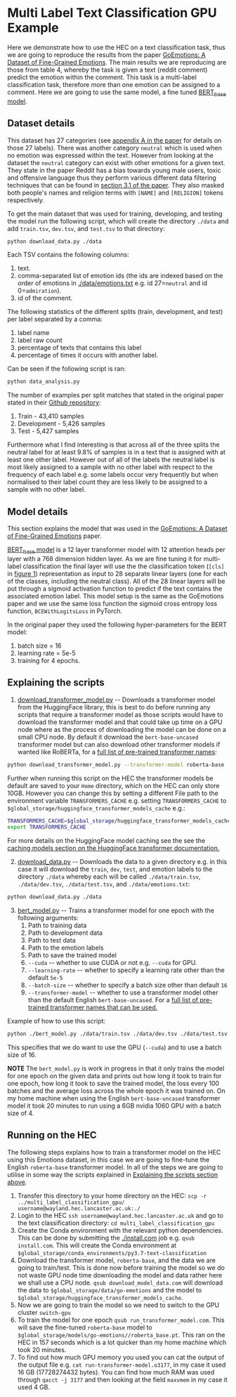 # Multi Label Text Classification GPU Example

Here we demonstrate how to use the HEC on a text classification task, thus we are going to reproduce the results from the paper [GoEmotions: A Dataset of Fine-Grained Emotions](https://www.aclweb.org/anthology/2020.acl-main.372.pdf). The main results we are reproducing are those from table 4, whereby the task is given a text (reddit comment) predict the emotion within the comment. This task is a multi-label classification task, therefore more than one emotion can be assigned to a comment. Here we are going to use the same model, a fine tuned [BERT<sub>base</sub> model](https://www.aclweb.org/anthology/N19-1423.pdf).


## Dataset details

This dataset has 27 categories (see [appendix A in the paper](https://www.aclweb.org/anthology/2020.acl-main.372.pdf) for details on those 27 labels). There was another category `neutral` which is used when no emotion was expressed within the text. However from looking at the dataset the `neutral` category can exist with other emotions for a given text. They state in the paper Reddit has a bias towards young male users, toxic and offensive language thus they perform various different data filtering techniques that can be found in [section 3.1 of the paper](https://www.aclweb.org/anthology/2020.acl-main.372.pdf). They also masked  both people's names and religion terms with `[NAME]` and `[RELIGION]` tokens respectively.

To get the main dataset that was used for training, developing, and testing the model run the following script, which will create the directory `./data` and add `train.tsv`, `dev.tsv`, and `test.tsv` to that directory:

``` bash
python download_data.py ./data
```

Each TSV contains the following columns:

1. text.
2. comma-separated list of emotion ids (the ids are indexed based on the order of emotions in [./data/emotions.txt](./data/emotions.txt) e.g. id 27=`neutral` and id 0=`admiration`).
3. id of the comment.

The following statistics of the different splits (train, development, and test) per label separated by a comma:

1. label name
2. label raw count
3. percentage of texts that contains this label
4. percentage of times it occurs with another label.

Can be seen if the following script is ran:

```bash
python data_analysis.py
```

The number of examples per split matches that stated in the original paper stated in their [Github repository](https://github.com/google-research/google-research/tree/master/goemotions#data):

1. Train - 43,410 samples
2. Development - 5,426 samples
3. Test - 5,427 samples

Furthermore what I find interesting is that across all of the three splits the neutral label for at least 9.8% of samples is in a text that is assigned with at least one other label. However out of all of the labels the neutral label is most likely assigned to a sample with no other label with respect to the frequency of each label e.g. some labels occur very frequently but when normalised to their label count they are less likely to be assigned to a sample with no other label.

## Model details

This section explains the model that was used in the [GoEmotions: A Dataset of Fine-Grained Emotions](https://www.aclweb.org/anthology/2020.acl-main.372.pdf) paper.

[BERT<sub>base</sub> model](https://www.aclweb.org/anthology/N19-1423.pdf) is a 12 layer transformer model with 12 attention heads per layer with a 768 dimension hidden layer. As we are fine tuning it for multi-label classification the final layer will use the the classification token (`[cls]` in [figure 1](https://www.aclweb.org/anthology/N19-1423.pdf)) representation as input to 28 separate linear layers (one for each of the classes, including the neutral class). All of the 28 linear layers will be put through a sigmoid activation function to predict if the text contains the associated emotion label. This model setup is the same as the GoEmotions paper and we use the same loss function the sigmoid cross entropy loss function, `BCEWithLogitsLoss` in PyTorch.

In the original paper they used the following hyper-parameters for the BERT model:

1. batch size = 16
2. learning rate = 5e-5
3. training for 4 epochs.


## Explaining the scripts

1. [download_transformer_model.py](./download_transformer_model.py) -- Downloads a transformer model from the HuggingFace library, this is best to do before running any scripts that require a transformer model as those scripts would have to download the transformer model and that could take up time on a GPU node where as the process of downloading the model can be done on a small CPU node. By default it download the `bert-base-uncased` transformer model but can also download other transformer models if wanted like RoBERTa, for a [full list of pre-trained transformer names](https://huggingface.co/transformers/pretrained_models.html):

```bash
python download_transformer_model.py --transformer-model roberta-base
```

Further when running this script on the HEC the transformer models be default are saved to your `Home` directory, which on the HEC can only store 10GB. However you can change this by setting a different File path to the environment variable `TRANSFORMERS_CACHE` e.g. setting `TRANSFORMERS_CACHE` to `$global_storage/huggingface_transformer_models_cache` e.g.:

``` bash
TRANSFORMERS_CACHE=$global_storage/huggingface_transformer_models_cache
export TRANSFORMERS_CACHE
```

For more details on the HuggingFace model caching see the see the [caching models section on the HuggingFace transformer documentation.](https://huggingface.co/transformers/installation.html#caching-models)

2. [download_data.py](./download_data.py) -- Downloads the data to a given directory e.g. in this case it will download the `train`, `dev`, `test`, and emotion labels to the directory `./data` whereby each will be called `./data/train.tsv`, `./data/dev.tsv`, `./data/test.tsv`, and `./data/emotions.txt`:

``` bash
python download_data.py ./data
```

3. [bert_model.py](./bert_model.py) -- Trains a transformer model for one epoch with the following arguments:
    1. Path to training data
    2. Path to development data
    3. Path to test data
    4. Path to the emotion labels
    5. Path to save the trained model
    6. `--cuda` -- whether to use CUDA or not e.g. `--cuda` for GPU.
    7. `--learning-rate` -- whether to specify a learning rate other than the default `5e-5`
    8. `--batch-size` -- whether to specify a batch size other than default `16`
    9. `--transformer-model` -- whether to use a transformer model other than the default English `bert-base-uncased`. For a [full list of pre-trained transformer names that can be used.](https://huggingface.co/transformers/pretrained_models.html)

Example of how to use this script:

``` bash
python ./bert_model.py ./data/train.tsv ./data/dev.tsv ./data/test.tsv ./data/emotions.txt ./model/saved_model.pt --cuda --batch-size 16
```

This specifies that we do want to use the GPU (`--cuda`) and to use a batch size of 16.

**NOTE** The `bert_model.py` is work in progress in that it only trains the model for one epoch on the given data and prints out how long it took to train for one epoch, how long it took to save the trained model, the loss every 100 batches and the average loss across the whole epoch it was trained on. On my home machine when using the English `bert-base-uncased` transformer model it took 20 minutes to run using a 6GB nvidia 1060 GPU with a batch size of 4.

## Running on the HEC

The following steps explains how to train a transformer model on the HEC using this Emotions dataset, in this case we are going to fine-tune the English `roberta-base` transformer model. In all of the steps we are going to utilise in some way the scripts explained in [Explaining the scripts section above](#explaining-the-scripts).

1. Transfer this directory to your home directory on the HEC: `scp -r ../multi_label_classification_gpu/ username@wayland.hec.lancaster.ac.uk:./`
2. Login to the HEC `ssh username@wayland.hec.lancaster.ac.uk` and go to the text classification directory: `cd multi_label_classification_gpu`
3. Create the Conda environment with the relevant python dependencies. This can be done by submitting the [./install.com](./install.com) job e.g. `qsub install.com`. This will create the Conda environment at `$global_storage/conda_environments/py3.7-text-classification`
4. Download the transformer model, `roberta-base`, and the data we are going to train/test. This is done now before training the model so we do not waste GPU node time downloading the model and data rather here we shall use a CPU node. `qsub download_model_data.com` will download the data to `$global_storage/data/go-emotions` and the model to `$global_storage/huggingface_transformer_models_cache`.
5. Now we are going to train the model so we need to switch to the GPU cluster `switch-gpu`
6. To train the model for one epoch `qsub run_transformer_model.com`. This will save the fine-tuned `roberta-base` model to `$global_storage/models/go-emotions//roberta_base.pt`. This ran on the HEC in 157 seconds which is a lot quicker than my home machine which took 20 minutes.
7. To find out how much GPU memory you used you can cat the output of the output file e.g. `cat run-transformer-model.o3177`, in my case it used 16 GB (17728274432 bytes). You can find how much RAM was used through `qacct -j 3177` and then looking at the field `maxvmem` in my case it used 4 GB.
